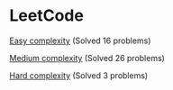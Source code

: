 # LeetCode

[Easy complexity](Easy/) (Solved 16 problems)

[Medium complexity](Medium/) (Solved 26 problems)

[Hard complexity](Hard/) (Solved 3 problems)
